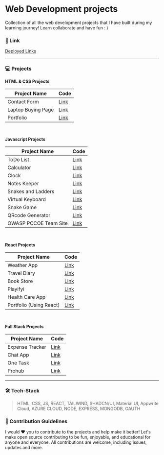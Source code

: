 # Web Development projects

Collection of all the web development projects that I have built during my learning journey! Learn collaborate and have fun : )

### 🔗 Link

[Deployed Links ](https://intruder-sec.github.io/web-dev-project/)

<hr/>

### 💻 Projects

**HTML & CSS Projects**

| Project Name  | Code |
| ------------- | ------------- |
| Contact Form | [Link](./Html-CSS/Contact-form) |
| Laptop Buying Page  | [Link](./Html-CSS/Laptop-buying%20site)  |
| Portfolio | [Link](https://intruder-sec.github.io/deep.github.io/) |

<br/>

**Javascript Projects**

| Project Name       | Code                                                |
| ------------------ | --------------------------------------------------- |
| ToDo List          | [Link](./JavaScript-Projects/To-Do-List)            |
| Calculator         | [Link](./JavaScript-Projects/Calculator/)           |
| Clock              | [Link](./JavaScript-Projects/Clock/)                |
| Notes Keeper       | [Link](./JavaScript-Projects/Notes%20Keeper/)      |
| Snakes and Ladders | [Link](./JavaScript-Projects/Snake-Ladder/)         |
| Virtual Keyboard   | [Link](./JavaScript-Projects/Virtual_keyboard/)    |
| Snake Game         | [Link](./JavaScript-Projects/Snake_Game/)          |
| QRcode Generator   | [Link](./JavaScript-Projects/QrCode/)              |
| OWASP PCCOE Team Site | [Link](https://github.com/InTruder-Sec/OWASP-Student-Chapter-PCCOE)           |

<br/>

**React Projects**

| Project Name           | Code                                               |
| ---------------------- | -------------------------------------------------- |
| Weather App            | [Link](https://github.com/InTruder-Sec/Weather-App-React) |
| Travel Diary           | [Link](https://github.com/InTruder-Sec/React-Projects/tree/main/travel-diary) |
| Book Store             | [Link](https://github.com/InTruder-Sec/React-Projects/tree/main/book-store)           |
| Playifyi               | [Link](https://github.com/InTruder-Sec/playifyi-music-explorer)              |
| Health Care App        | [Link](https://github.com/InTruder-Sec/Healthcare_Website)    |
| Portfolio (Using React)| [Link](https://github.com/InTruder-Sec/deep.github.io)       |

<br/>

**Full Stack Projects**


| Project Name           | Code                                               |
| ---------------------- | -------------------------------------------------- |
| Expense Tracker | [Link](https://github.com/InTruder-Sec/React-Projects/tree/main/expense-tracker) |
| Chat App | [Link](https://github.com/InTruder-Sec/scribble-chat-app) |
| One Task | [Link](https://github.com/InTruder-Sec/web-dev-project/tree/main/MERN%20Stack/onetask) |
| Prohub | [Link](https://github.com/InTruder-Sec/prohub-os-project-finder) |


<hr/>

### 🛠️ Tech-Stack

> HTML, CSS, JS, REACT, TAILWIND, SHADCN/UI, Material UI, Appwrite Cloud, AZURE CLOUD, NODE, EXPRESS, MONGODB, OAUTH

### 🚀 Contribution Guidelines

I would ❤️ you to contribute to the projects and help make it better! Let's make open source contributing to be fun, enjoyable, and educational for anyone and everyone. All contributions are welcome, including issues, updates and more.

